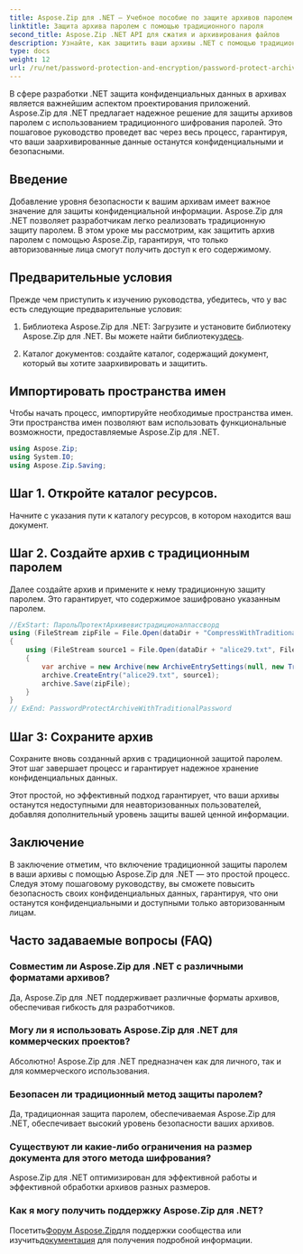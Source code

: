 ```yaml
---
title: Aspose.Zip для .NET — Учебное пособие по защите архивов паролем
linktitle: Защита архива паролем с помощью традиционного пароля
second_title: Aspose.Zip .NET API для сжатия и архивирования файлов
description: Узнайте, как защитить ваши архивы .NET с помощью традиционного пароля с помощью Aspose.Zip. Следуйте нашему пошаговому руководству для повышения конфиденциальности данных.
type: docs
weight: 12
url: /ru/net/password-protection-and-encryption/password-protect-archive-traditional-password/
---
```


В сфере разработки .NET защита конфиденциальных данных в архивах является важнейшим аспектом проектирования приложений. Aspose.Zip для .NET предлагает надежное решение для защиты архивов паролем с использованием традиционного шифрования паролей. Это пошаговое руководство проведет вас через весь процесс, гарантируя, что ваши заархивированные данные останутся конфиденциальными и безопасными.

## Введение

Добавление уровня безопасности к вашим архивам имеет важное значение для защиты конфиденциальной информации. Aspose.Zip для .NET позволяет разработчикам легко реализовать традиционную защиту паролем. В этом уроке мы рассмотрим, как защитить архив паролем с помощью Aspose.Zip, гарантируя, что только авторизованные лица смогут получить доступ к его содержимому.

## Предварительные условия

Прежде чем приступить к изучению руководства, убедитесь, что у вас есть следующие предварительные условия:

1. Библиотека Aspose.Zip для .NET: Загрузите и установите библиотеку Aspose.Zip для .NET. Вы можете найти библиотеку[здесь](https://releases.aspose.com/zip/net/).

2. Каталог документов: создайте каталог, содержащий документ, который вы хотите заархивировать и защитить.

## Импортировать пространства имен

Чтобы начать процесс, импортируйте необходимые пространства имен. Эти пространства имен позволяют вам использовать функциональные возможности, предоставляемые Aspose.Zip для .NET.

```csharp
using Aspose.Zip;
using System.IO;
using Aspose.Zip.Saving;
```

## Шаг 1. Откройте каталог ресурсов.

Начните с указания пути к каталогу ресурсов, в котором находится ваш документ.

## Шаг 2. Создайте архив с традиционным паролем

Далее создайте архив и примените к нему традиционную защиту паролем. Это гарантирует, что содержимое зашифровано указанным паролем.

```csharp
//ExStart: ПарольПротектАрхивевистрадиционалпассворд
using (FileStream zipFile = File.Open(dataDir + "CompressWithTraditionalEncryption_out.zip", FileMode.Create))
{
    using (FileStream source1 = File.Open(dataDir + "alice29.txt", FileMode.Open, FileAccess.Read))
    {
        var archive = new Archive(new ArchiveEntrySettings(null, new TraditionalEncryptionSettings("p@s$")));
        archive.CreateEntry("alice29.txt", source1);
        archive.Save(zipFile);
    }
}
// ExEnd: PasswordProtectArchiveWithTraditionalPassword
```

## Шаг 3: Сохраните архив

Сохраните вновь созданный архив с традиционной защитой паролем. Этот шаг завершает процесс и гарантирует надежное хранение конфиденциальных данных.

Этот простой, но эффективный подход гарантирует, что ваши архивы останутся недоступными для неавторизованных пользователей, добавляя дополнительный уровень защиты вашей ценной информации.

## Заключение

В заключение отметим, что включение традиционной защиты паролем в ваши архивы с помощью Aspose.Zip для .NET — это простой процесс. Следуя этому пошаговому руководству, вы сможете повысить безопасность своих конфиденциальных данных, гарантируя, что они останутся конфиденциальными и доступными только авторизованным лицам.

## Часто задаваемые вопросы (FAQ)

### Совместим ли Aspose.Zip для .NET с различными форматами архивов?
Да, Aspose.Zip для .NET поддерживает различные форматы архивов, обеспечивая гибкость для разработчиков.

### Могу ли я использовать Aspose.Zip для .NET для коммерческих проектов?
Абсолютно! Aspose.Zip для .NET предназначен как для личного, так и для коммерческого использования.

### Безопасен ли традиционный метод защиты паролем?
Да, традиционная защита паролем, обеспечиваемая Aspose.Zip для .NET, обеспечивает высокий уровень безопасности ваших архивов.

### Существуют ли какие-либо ограничения на размер документа для этого метода шифрования?
Aspose.Zip для .NET оптимизирован для эффективной работы и эффективной обработки архивов разных размеров.

### Как я могу получить поддержку Aspose.Zip для .NET?
 Посетить[Форум Aspose.Zip](https://forum.aspose.com/c/zip/37)для поддержки сообщества или изучить[документация](https://reference.aspose.com/zip/net/) для получения подробной информации.

